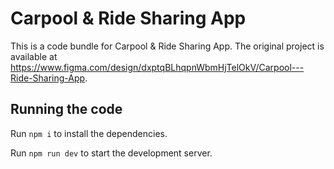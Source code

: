 
  # Carpool & Ride Sharing App

  This is a code bundle for Carpool & Ride Sharing App. The original project is available at https://www.figma.com/design/dxptqBLhqpnWbmHjTelOkV/Carpool---Ride-Sharing-App.

  ## Running the code

  Run `npm i` to install the dependencies.

  Run `npm run dev` to start the development server.
  